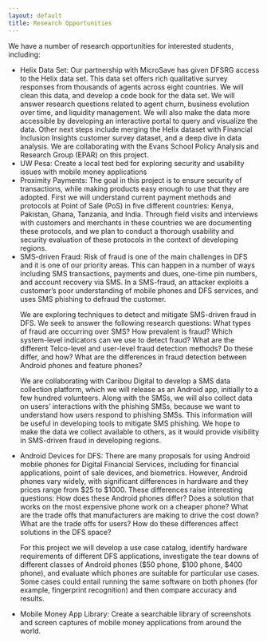 ```yaml
---
layout: default
title: Research Opportunities
---
```


We have a number of research opportunities for interested students, including:

<ul class="list-group">
  <li class="list-group-item">Helix Data Set: Our partnership with MicroSave has given DFSRG access to the Helix data set. This data set offers rich qualitative survey responses from thousands of agents across eight countries. We will clean this data, and develop a code book for the data set. We will answer research questions related to agent churn, business evolution over time, and liquidity management. We will also make the data more accessible by developing an interactive portal to query and visualize the data.  Other next steps include merging the Helix dataset with Financial Inclusion Insights customer survey dataset, and a deep dive in data analysis. We are collaborating with the Evans School Policy Analysis and Research Group (EPAR) on this project. </li>
<li class="list-group-item">UW Pesa: Create a local test bed for exploring security and usability issues with mobile money applications</li>
<li class="list-group-item">Proximity Payments: The goal in this project is to ensure security of transactions, while making products easy enough to use that they are adopted. First we will understand current payment methods and protocols at Point of Sale (PoS) in five different countries: Kenya, Pakistan, Ghana, Tanzania, and India. Through field visits and interviews with customers and merchants in these countries we are documenting these protocols, and we plan to conduct a thorough usability and security evaluation of these protocols in the context of developing regions.</li>
<li class="list-group-item">SMS-driven Fraud: Risk of fraud is one of the main challenges in DFS and it is one of our priority areas. This can happen in a number of ways including SMS transactions, payments and dues, one-time pin numbers, and account recovery via SMS. In a SMS-fraud, an attacker exploits a customer’s poor understanding of mobile phones and DFS services, and uses SMS phishing to defraud the customer.

We are exploring techniques to detect and mitigate SMS-driven fraud in DFS. We seek to answer the following research questions: What types of fraud are occurring over SMS? How prevalent is fraud? Which system-level indicators can we use to detect fraud? What are the different Telco-level and user-level fraud detection methods? Do these differ, and how? What are the differences in fraud detection between Android phones and feature phones?

We are collaborating with Caribou Digital to develop a SMS data collection platform, which we will release as an Android app, initially to a few hundred volunteers. Along with the SMSs, we will also collect data on users’ interactions with the phishing SMSs, because we want to understand how users respond to phishing SMSs. This information will be useful in developing tools to mitigate SMS phishing. We hope to make the data we collect available to others, as it would provide visibility in SMS-driven fraud in developing regions.</li>
<li class="list-group-item">Android Devices for DFS: There are many proposals for using Android mobile phones for Digital Financial Services, including for financial applications, point of sale devices, and biometrics. However, Android phones vary widely, with significant differences in hardware and they prices range from $25 to $1000. These differences raise interesting questions: How does these Android phones differ? Does a solution that works on the most expensive phone work on a cheaper phone? What are the trade offs that manufacturers are making to drive the cost down? What are the trade offs for users? How do these differences affect solutions in the DFS space?

For this project we will develop a use case catalog, identify hardware requirements of different DFS applications, investigate the tear downs of different classes of Android phones ($50 phone, $100 phone, $400 phone), and evaluate which phones are suitable for particular use cases. Some cases could entail running the same software on both phones (for example, fingerprint recognition) and then compare accuracy and results.</li>
<li class="list-group-item">Mobile Money App Library: Create a searchable library of screenshots and screen captures of mobile money applications from around the world.</li>
  <!--
  <li class="list-group-item">Research Opportunity 4</li>
  <li class="list-group-item">Research Opportunity 5</li>
  -->
</ul>
